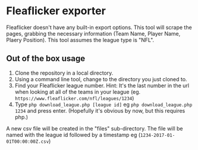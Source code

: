 # Fleaflicker exporter
Fleaflicker doesn't have any built-in export options. This tool will scrape the pages, grabbing the necessary information (Team Name, Player Name, Plaery Position). This tool assumes the league type is "NFL".


## Out of the box usage
1. Clone the repository in a local directory.
2. Using a command line tool, change to the directory you just cloned to.
3. Find your Fleaflicker league number. Hint: It's the last number in the url when looking at all of the teams in your league (eg. `https://www.fleaflicker.com/nfl/leagues/1234`) 
4. Type `php download_league.php [league id]` eg `php download_league.php 1234` and press enter. (Hopefully it's obvious by now, but this requires php.)

A new csv file will be created in the "files" sub-directory. The file will be named with the league id followed by a timestamp eg (`1234-2017-01-01T00:00:00Z.csv`)

